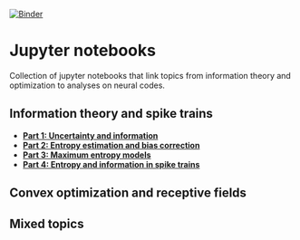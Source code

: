 [![Binder](https://mybinder.org/badge.svg)](https://mybinder.org/v2/gh/ala-laurila-lab/information-theory/master)

# Jupyter notebooks
Collection of jupyter notebooks that link topics from information theory and optimization to analyses on neural codes.


## Information theory and spike trains
* [**Part 1: Uncertainty and information**](https://nbviewer.jupyter.org/github/ala-laurila-lab/information-theory/blob/master/Part%201%2C%20entropy%2C%20uncertainty%20and%20information.ipynb)
* [**Part 2: Entropy estimation and bias correction**](https://nbviewer.jupyter.org/github/ala-laurila-lab/information-theory/blob/master/Part%202%2C%20entropy%20estimation%20and%20bias%20correction.ipynb)
* [**Part 3: Maximum entropy models**](https://nbviewer.jupyter.org/github/ala-laurila-lab/information-theory/blob/master/Part%203%2C%20maximum%20entropy%20models.ipynb)
* [**Part 4: Entropy and information in spike trains**](https://nbviewer.jupyter.org/github/ala-laurila-lab/information-theory/blob/master/Part%204%2C%20entropy%20of%20spike%20trains.ipynb)

## Convex optimization and receptive fields



## Mixed topics

